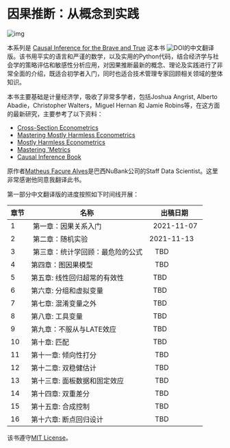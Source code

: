 # 因果推断：从概念到实践

![img](./causal-inference-for-the-brave-and-true/data/img/brave-and-true.png)



本系列是 [Causal Inference for the Brave and True](https://zenodo.org/badge/latestdoi/255903310) 这本书 ![DOI](https://zenodo.org/badge/255903310.svg)的中文翻译版。该书用平实的语言和严谨的数学，以及实用的Python代码，结合经济学与社会学的策略评估和敏感性分析应用，对因果推断最新的概念、理论及实践进行了非常全面的介绍，既适合初学者入门，同时也适合技术管理专家回顾相关领域的整体知识。

本书主要基础是计量经济学，吸收了非常多学者，包括Joshua Angrist, Alberto Abadie，Christopher Walters，Miguel Hernan 和 Jamie Robins等，在这方面的最新研究，主要参考了以下资料：

* [Cross-Section Econometrics](https://www.aeaweb.org/conference/cont-ed/2017-webcasts)
* [Mastering Mostly Harmless Econometrics](https://www.aeaweb.org/conference/cont-ed/2020-webcasts)
* [Mostly Harmless Econometrics](https://www.mostlyharmlesseconometrics.com/)
* [Mastering 'Metrics](https://www.masteringmetrics.com/)
* [Causal Inference Book](https://www.hsph.harvard.edu/miguel-hernan/causal-inference-book/)

原作者[Matheus Facure Alves](https://github.com/matheusfacure/python-causality-handbook)是巴西NuBank公司的Staff Data Scientist。这里非常感谢他同意我翻译此书。

第一部分中文翻译版的进度按照如下时间线开展：

章节 | 名称 | 出稿日期 |
--- | --- | ---
1 |	 第一章：因果关系入门 |  2021-11-07 
2 |	 第二章：随机实验 | 2021-11-13 
3 |	 第三章：统计学回顾：最危险的公式|   TBD 
4 |	第四章：图因果模型|   TBD 
5 |	第五章:	线性回归超常的有效性|  TBD 
6 |	第六章:	分组和虚拟变量|  TBD 
7 |	第七章:	混淆变量之外|  TBD 
8 |	第八章:	工具变量|  TBD 
9 |	第九章：不服从与LATE效应|  TBD 
10 | 第十章: 匹配|  TBD 
11 | 第十一章: 倾向性打分|   TBD 
12 | 第十二章: 双稳健估计|   TBD 
13 | 第十三章: 面板数据和固定效应|   TBD 
14 | 第十四章: 双重差分|   TBD 
15 | 第十五章: 合成控制|   TBD 
16 | 第十六章: 断点回归设计|   TBD 

该书遵守[MIT License](./LICENSE)。